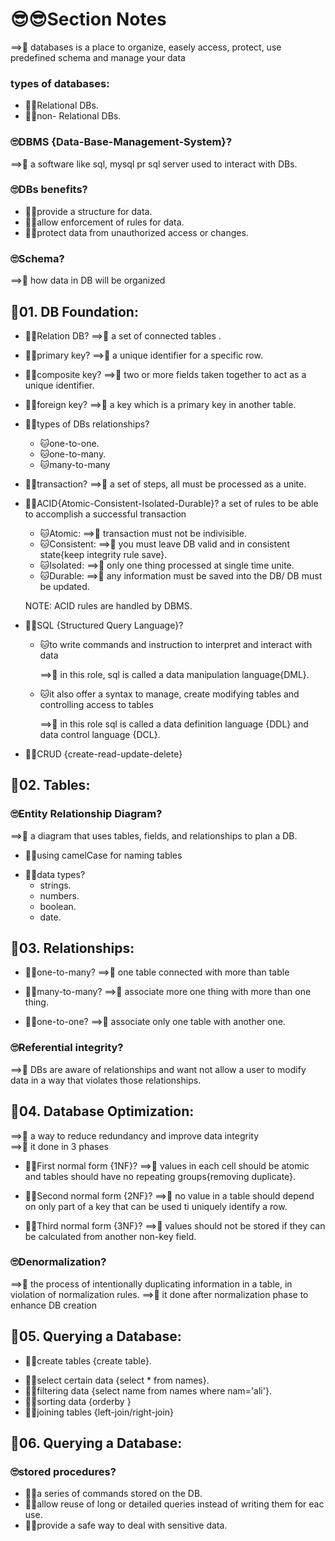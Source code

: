 # 😎😎Section Notes

==>🤩 databases is a place to organize, easely access, protect, use predefined schema and manage your data

### types of databases:

- 🐱‍🏍Relational DBs.
- 🐱‍🏍non- Relational DBs.

### 🙄DBMS {Data-Base-Management-System}?

==>🤩 a software like sql, mysql pr sql server used to interact with DBs.

### 🙄DBs benefits?

- 🐱‍🏍provide a structure for data.
- 🐱‍🏍allow enforcement of rules for data.
- 🐱‍🏍protect data from unauthorized access or changes.

### 🙄Schema?

==>🤩 how data in DB will be organized

## 🧐01. DB Foundation:

- 🐱‍🏍Relation DB?
  ==>🤩 a set of connected tables .

* 🐱‍🏍primary key?
  ==>🤩 a unique identifier for a specific row.
* 🐱‍🏍composite key?
  ==>🤩 two or more fields taken together to act as a unique identifier.
* 🐱‍🏍foreign key?
  ==>🤩 a key which is a primary key in another table.
* 🐱‍🏍types of DBs relationships?
  - 🐱one-to-one.
  - 🐱one-to-many.
  - 🐱many-to-many
* 🐱‍🏍transaction?
  ==>🤩 a set of steps, all must be processed as a unite.

* 🐱‍🏍ACID{Atomic-Consistent-Isolated-Durable}?
  a set of rules to be able to accomplish a successful transaction

  - 🐱Atomic:
    ==>🤩 transaction must not be indivisible.
  - 🐱Consistent:
    ==>🤩 you must leave DB valid and in consistent state{keep integrity rule save}.
  - 🐱Isolated:
    ==>🤩 only one thing processed at single time unite.
  - 🐱Durable:
    ==>🤩 any information must be saved into the DB/ DB must be updated.

  NOTE: ACID rules are handled by DBMS.

* 🐱‍🏍SQL {Structured Query Language}?

  - 🐱to write commands and instruction to interpret and interact with data

    ==>🤩 in this role, sql is called a data manipulation language{DML}.

  - 🐱it also offer a syntax to manage, create modifying tables and controlling access to tables

    ==>🤩 in this role sql is called a data definition language {DDL} and data control language {DCL}.

* 🐱‍🏍CRUD {create-read-update-delete}

## 🧐02. Tables:

### 🙄Entity Relationship Diagram?

==>🤩 a diagram that uses tables, fields, and relationships to plan a DB.

- 🐱‍🏍using camelCase for naming tables

* 🐱‍🏍data types?
  - strings.
  - numbers.
  - boolean.
  - date.

## 🧐03. Relationships:

- 🐱‍🏍one-to-many?
  ==>🤩 one table connected with more than table

- 🐱‍🏍many-to-many?
  ==>🤩 associate more one thing with more than one thing.
- 🐱‍🏍one-to-one?
  ==>🤩 associate only one table with another one.

### 🙄Referential integrity?

==>🤩 DBs are aware of relationships and want not allow a user to modify data in a way that violates those relationships.

## 🧐04. Database Optimization:

==>🤩 a way to reduce redundancy and improve data integrity  
==>🤩 it done in 3 phases

- 🐱‍🏍First normal form {1NF}?
  ==>🤩 values in each cell should be atomic and tables should have no repeating groups{removing duplicate}.

* 🐱‍🏍Second normal form {2NF}?
  ==>🤩 no value in a table should depend on only part of a key that can be used ti uniquely identify a row.

* 🐱‍🏍Third normal form {3NF}?
  ==>🤩 values should not be stored if they can be calculated from another non-key field.

### 🙄Denormalization?

==>🤩 the process of intentionally duplicating information in a table, in violation of normalization rules.
==>🤩 it done after normalization phase to enhance DB creation

## 🧐05. Querying a Database:

- 🐱‍🏍create tables {create table}.

* 🐱‍🏍select certain data {select \* from names}.
* 🐱‍🏍filtering data {select name from names where nam='ali'}.
* 🐱‍🏍sorting data {orderby }
* 🐱‍🏍joining tables {left-join/right-join}

## 🧐06. Querying a Database:

### 🙄stored procedures?

- 🐱‍🏍a series of commands stored on the DB.
- 🐱‍🏍allow reuse of long or detailed queries instead of writing them for eac use.
- 🐱‍🏍provide a safe way to deal with sensitive data.
